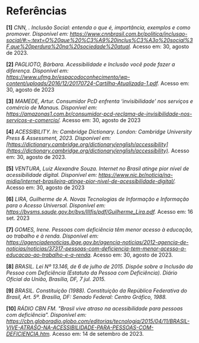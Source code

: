 # Referências

**[1]** _CNN, . Inclusão Social: entenda o que é, importância, exemplos e como promover. Disponível em: <https://www.cnnbrasil.com.br/politica/inclusao-social/#:~:text=O%20que%20%C3%A9%20inclus%C3%A3o%20social%3F,que%20perdura%20na%20sociedade%20atual>._ Acesso em: 30, agosto de 2023.

**[2]** _PAGLIOTO, Bárbara. Acessibilidade e Inclusão você pode fazer a diferença. Disponível em: <https://www.ufmg.br/espacodoconhecimento/wp-content/uploads/2016/12/20170724-Cartilha-Atualizada-1.pdf>._ Acesso em: 30, agosto de 2023

**[3]** _MAMEDE, Artur. Consumidor PcD enfrenta ‘invisibilidade’ nos serviços e comércio de Manaus. Disponível em: <https://amazonas1.com.br/consumidor-pcd-reclama-de-invisibilidade-nos-servicos-e-comercio/>._ Acesso em: 30, agosto de 2023

**[4]** _ACESSIBILITY. In: Cambridge Dictionary.  London: Cambridge University Press & Assessment, 2023. Disponível em: [https://dictionary.cambridge.org/dictionary/english/accessibility](https://dictionary.cambridge.org/dictionary/english/accessibility)._ Acesso em: 30, agosto de 2023.

**[5]** _VENTURA, Luiz Alexandre Souza. Internet no Brasil atinge pior nível de acessibilidade digital. Disponível em: <https://www.nic.br/noticia/na-midia/internet-brasileira-atinge-pior-nivel-de-acessibilidade-digital/>._ Acesso em: 30, agosto de 2023

**[6]** _LIRA, Guilherme de A. Novas Tecnologias de Informação e Informação para o Acesso Universal. Disponível em: <https://bvsms.saude.gov.br/bvs/IIIfis/pdf/Guilherme_Lira.pdf>._ Acesso em: 16 set. 2023

**[7]** _GOMES, Irene. Pessoas com deficiência têm menor acesso à educação, ao trabalho e à renda. Disponível em: <https://agenciadenoticias.ibge.gov.br/agencia-noticias/2012-agencia-de-noticias/noticias/37317-pessoas-com-deficiencia-tem-menor-acesso-a-educacao-ao-trabalho-e-a-renda>._ Acesso em: 30, agosto de 2023.

**[8]** _BRASIL. Lei Nº 13.146, de 6 de julho de 2015. Dispõe sobre a Inclusão da Pessoa com Deficiência (Estatuto da Pessoa com Deficiência). Diário Oficial da União, Brasília, DF, 7 jul. 2015._

**[9]** _BRASIL. Constituição (1988). Constituição da República Federativa do Brasil, Art. 5º. Brasília, DF: Senado Federal: Centro Gráfico, 1988._

**[10]** _RÁDIO CBN FM. "Brasil vive atraso na acessibilidade para pessoas com deficiência". Disponível em: <https://cbn.globoradio.globo.com/editorias/tecnologia/2015/04/11/BRASIL-VIVE-ATRASO-NA-ACESSIBILIDADE-PARA-PESSOAS-COM-DEFICIENCIA.htm>._ Acesso em: 14 de setembro de 2023.
